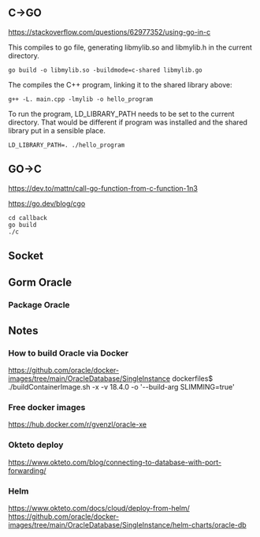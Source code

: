 ## C->GO

https://stackoverflow.com/questions/62977352/using-go-in-c

This compiles to go file, generating libmylib.so and libmylib.h in the current directory.

    go build -o libmylib.so -buildmode=c-shared libmylib.go

The compiles the C++ program, linking it to the shared library above:

    g++ -L. main.cpp -lmylib -o hello_program

To run the program, LD_LIBRARY_PATH needs to be set to the current directory. That would be different if program was installed and the shared library put in a sensible place.

    LD_LIBRARY_PATH=. ./hello_program



## GO->C

https://dev.to/mattn/call-go-function-from-c-function-1n3

https://go.dev/blog/cgo

    cd callback
    go build
    ./c

## Socket

## Gorm Oracle

### Package Oracle


## Notes

### How to build Oracle via Docker
https://github.com/oracle/docker-images/tree/main/OracleDatabase/SingleInstance
    dockerfiles$ ./buildContainerImage.sh -x -v 18.4.0 -o '--build-arg SLIMMING=true'

### Free docker images
https://hub.docker.com/r/gvenzl/oracle-xe

### Okteto deploy
https://www.okteto.com/blog/connecting-to-database-with-port-forwarding/

### Helm
https://www.okteto.com/docs/cloud/deploy-from-helm/
https://github.com/oracle/docker-images/tree/main/OracleDatabase/SingleInstance/helm-charts/oracle-db